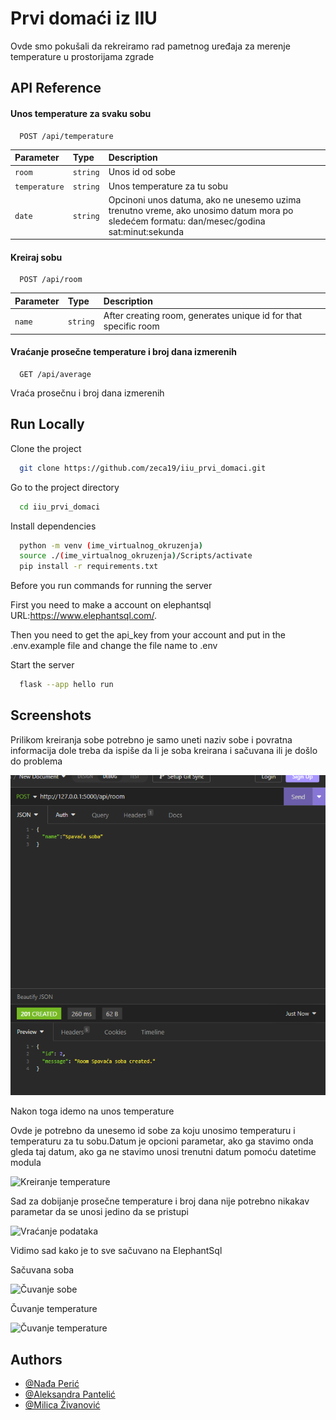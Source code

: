 
# Prvi domaći iz IIU

Ovde smo pokušali da rekreiramo rad pametnog uređaja za merenje temperature u prostorijama zgrade


## API Reference

#### Unos temperature za svaku sobu

```http
  POST /api/temperature
```

| Parameter | Type     | Description                |
| :-------- | :------- | :------------------------- |
| `room` | `string` | Unos id od sobe |
| `temperature` | `string` | Unos temperature za tu sobu |
| `date` | `string` | Opcinoni unos datuma, ako ne unesemo uzima trenutno vreme, ako unosimo datum mora po sledećem formatu: dan/mesec/godina sat:minut:sekunda |

#### Kreiraj sobu

```http
  POST /api/room
```

| Parameter | Type     | Description                       |
| :-------- | :------- | :-------------------------------- |
| `name`      | `string` | After creating room, generates unique id for that specific room 


#### Vraćanje prosečne temperature i broj dana izmerenih

```http
  GET /api/average
```

Vraća prosečnu i broj dana izmerenih




## Run Locally

Clone the project

```bash
  git clone https://github.com/zeca19/iiu_prvi_domaci.git
```

Go to the project directory

```bash
  cd iiu_prvi_domaci
```

Install dependencies

```bash
  python -m venv (ime_virtualnog_okruzenja)
  source ./(ime_virtualnog_okruzenja)/Scripts/activate
  pip install -r requirements.txt
```

Before you run commands for running the server 

 First you need to make a account on elephantsql URL:https://www.elephantsql.com/.
 
 Then you need to get the api_key from your account and put in the .env.example file and change the file name to .env 

Start the server

```bash
  flask --app hello run
```


## Screenshots

Prilikom kreiranja sobe potrebno je samo uneti naziv sobe i povratna informacija dole treba da ispiše da li je soba kreirana i sačuvana ili je došlo do problema

![Kreiranje sobe](https://github.com/zeca19/iiu_prvi_domaci/blob/master/images/iiu_domaci_1.png?raw=true)


Nakon toga idemo na unos temperature

Ovde je potrebno da unesemo id sobe za koju unosimo temperaturu i temperaturu za tu sobu.Datum je opcioni parametar, ako ga stavimo onda gleda taj datum, ako ga ne stavimo unosi trenutni datum pomoću datetime modula


![Kreiranje temperature](./images/iiu_domaci_2)


Sad za dobijanje prosečne temperature i broj dana nije potrebno nikakav parametar da se unosi jedino da se pristupi



![Vraćanje podataka](./images/iiu_domaci_3)



Vidimo sad kako je to sve sačuvano na ElephantSql

Sačuvana soba 

![Čuvanje sobe](./images/iiu_domaci_4)


Čuvanje temperature

![Čuvanje temperature](./images/iiu_domaci_5)
## Authors

- [@Nađa Perić](https://www.github.com/nadjaperic)
- [@Aleksandra Pantelić](https://www.github.com/aleksandra1206)
- [@Milica Živanović](https://www.github.com/zivkam)



